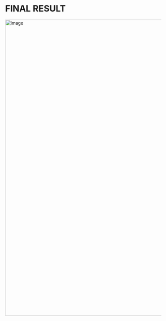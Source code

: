 <h1>FINAL RESULT</h1>
<img width="956" alt="image" src="https://github.com/DLearnings/Pengolahan-Citra/assets/133946256/2ea56e28-f895-47a5-9562-4843c7366090">

